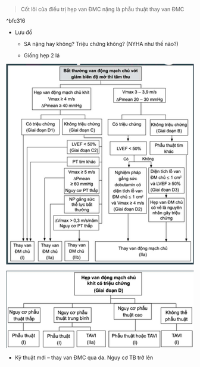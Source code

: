 
  
> Cốt lõi của điều trị hẹp van ĐMC nặng là phẫu thuật thay van ĐMC
  

  
^bfc316
  

  
- Lưu đồ
  
	- SA nặng hay không? Triệu chứng không? (NYHA như thế nào?)
  
	- Giống hẹp 2 lá
  
![Buổi 7-Hệ Tim mạch (Nội)-1687360814970.jpeg](./200%20Files/image/image/Bu%E1%BB%95i%207-H%E1%BB%87%20Tim%20m%E1%BA%A1ch%20(N%E1%BB%99i)-1687360814970.jpeg)
  
![Buổi 7-Hệ Tim mạch (Nội)-1687360819680.jpeg](./200%20Files/image/image/Bu%E1%BB%95i%207-H%E1%BB%87%20Tim%20m%E1%BA%A1ch%20(N%E1%BB%99i)-1687360819680.jpeg)
  
- Kỹ thuật mới – thay van ĐMC qua da. Nguy cơ TB trở lên